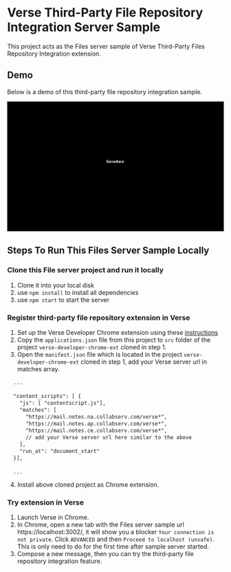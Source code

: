 # Verse Third-Party File Repository Integration Server Sample

This project acts as the Files server sample of Verse Third-Party Files Repository Integration extension.

## Demo

Below is a demo of this third-party file repository integration sample.

![Demo](./third_party_file_repository_integration.gif)

## Steps To Run This Files Server Sample Locally

### Clone this File server project and run it locally

1. Clone it into your local disk
2. use `npm install` to install all dependencies
3. use `npm start` to start the server

### Register third-party file repository extension in Verse

1. Set up the Verse Developer Chrome extension using these [instructions](https://doc.cwpcollaboration.com/verse-developer/docs/development)
2. Copy the `applications.json` file from this project to `src` folder of the project `verse-developer-chrome-ext` cloned in step 1.
3. Open the `manifest.json` file which is located in the project `verse-developer-chrome-ext` cloned in step 1, add your Verse server url in matches array.

```
  ...

  "content_scripts": [ {
    "js": [ "contentscript.js"],
    "matches": [
      "https://mail.notes.na.collabserv.com/verse*",
      "https://mail.notes.ap.collabserv.com/verse*",
      "https://mail.notes.ce.collabserv.com/verse*",
      // add your Verse server url here similar to the above
    ],
    "run_at": "document_start"
  }],

  ...
```

4. Install above cloned project as Chrome extension.

### Try extension in Verse

1. Launch Verse in Chrome.
2. In Chrome, open a new tab with the Files server sample url https://localhost:3002/, it will show you a blocker `Your connection is not private`. Click `ADVANCED` and then `Proceed to localhost (unsafe)`. This is only need to do for the first time after sample server started.
3. Compose a new message, then you can try the third-party file repository integration feature.
